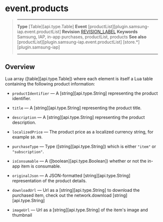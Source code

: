 # event.products

> --------------------- ------------------------------------------------------------------------------------------
> __Type__              [Table][api.type.Table]
> __Event__             [productList][plugin.samsung-iap.event.productList]
> __Revision__          [REVISION_LABEL](REVISION_URL)
> __Keywords__          Samsung, IAP, in-app purchases, productList, products
> __See also__			[productList][plugin.samsung-iap.event.productList]
>						[store.*][plugin.samsung-iap]
> --------------------- ------------------------------------------------------------------------------------------

## Overview

Lua array ([table][api.type.Table]) where each element is itself a Lua table containing the following product information:

* `productIdentifier` &mdash; A [string][api.type.String] representing the product identifier.

* `title` &mdash; A [string][api.type.String] representing the product title.

* `description` &mdash; A [string][api.type.String] representing the product description.

* `localizedPrice` &mdash; The product price as a localized currency string, for example `$0.99`.

* `purchaseType` &mdash; Type ([string][api.type.String]) which is either `"item"` or `"subscription"`.

* `isConsumable` &mdash; A ([boolean][api.type.Boolean]) whether or not the in-app item is consumable.

* `originalJson` &mdash; A JSON-formatted [string][api.type.String] representation of the product details.

* `downloadUrl` &mdash; Url as a [string][api.type.String] to download the purchased item, check out the network.download [string][api.type.String]

* `imageUrl` &mdash; Url as a [string][api.type.String] of the item's image and thumbnail
